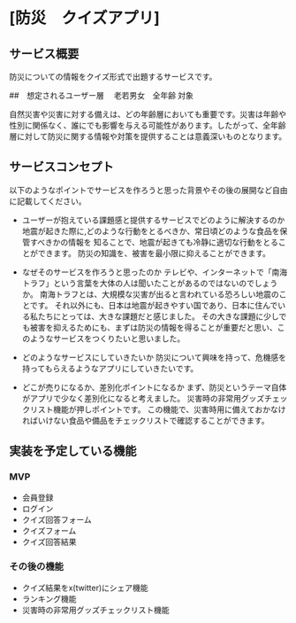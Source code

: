 # [防災　クイズアプリ]

## サービス概要
防災についての情報をクイズ形式で出題するサービスです。


##　想定されるユーザー層
　老若男女　全年齢 対象

自然災害や災害に対する備えは、どの年齢層においても重要です。災害は年齢や性別に関係なく、誰にでも影響を与える可能性があります。したがって、全年齢層に対して防災に関する情報や対策を提供することは意義深いものとなります。

## サービスコンセプト
以下のようなポイントでサービスを作ろうと思った背景やその後の展開など自由に記載してください。

* ユーザーが抱えている課題感と提供するサービスでどのように解決するのか
地震が起きた際に,どのような行動をとるべきか、常日頃どのような食品を保管すべきかの情報を
知ることで、地震が起きても冷静に適切な行動をとることができます。
防災の知識を、被害を最小限に抑えることができます。

* なぜそのサービスを作ろうと思ったのか
テレビや、インターネットで「南海トラフ」という言葉を大体の人は聞いたことがあるのではないのでしょうか。
南海トラフとは、大規模な災害が出ると言われている恐ろしい地震のことです。
それ以外にも、日本は地震が起きやすい国であり、日本に住んでいる私たちにとっては、大きな課題だと感じました。
その大きな課題に少しでも被害を抑えるためにも、まずは防災の情報を得ることが重要だと思い、このようなサービスをつくりたいと思いました。


* どのようなサービスにしていきたいか
防災について興味を持って、危機感を持ってもらえるようなアプリにしていきたいです。

* どこが売りになるか、差別化ポイントになるか
まず、防災というテーマ自体がアプリで少なく差別化になると考えました。
災害時の非常用グッズチェックリスト機能が押しポイントです。
この機能で、災害時用に備えておかなければいけない食品や備品をチェックリストで確認することができます。
## 実装を予定している機能
### MVP
* 会員登録
* ログイン
* クイズ回答フォーム
* クイズフォーム
* クイズ回答結果

### その後の機能
* クイズ結果をx(twitter)にシェア機能
* ランキング機能
* 災害時の非常用グッズチェックリスト機能


